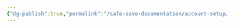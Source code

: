 ```yaml
---
{"dg-publish":true,"permalink":"/safe-save-documentation/account-setup/lunchtime/manual-build/"}
---
```


